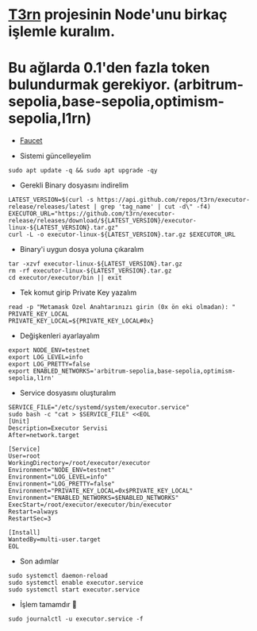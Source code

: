 # [T3rn](https://www.t3rn.io/) projesinin Node'unu birkaç işlemle kuralım.


# Bu ağlarda 0.1'den fazla token bulundurmak gerekiyor. (arbitrum-sepolia,base-sepolia,optimism-sepolia,l1rn) 


* [Faucet](https://faucet.brn.t3rn.io/)



* Sistemi güncelleyelim

```console
sudo apt update -q && sudo apt upgrade -qy
```


* Gerekli Binary dosyasını indirelim

```console
LATEST_VERSION=$(curl -s https://api.github.com/repos/t3rn/executor-release/releases/latest | grep 'tag_name' | cut -d\" -f4)
EXECUTOR_URL="https://github.com/t3rn/executor-release/releases/download/${LATEST_VERSION}/executor-linux-${LATEST_VERSION}.tar.gz"
curl -L -o executor-linux-${LATEST_VERSION}.tar.gz $EXECUTOR_URL
```


* Binary'i uygun dosya yoluna çıkaralım

```console
tar -xzvf executor-linux-${LATEST_VERSION}.tar.gz
rm -rf executor-linux-${LATEST_VERSION}.tar.gz
cd executor/executor/bin || exit
```



* Tek komut girip Private Key yazalım


```console
read -p "Metamask Özel Anahtarınızı girin (0x ön eki olmadan): " PRIVATE_KEY_LOCAL
PRIVATE_KEY_LOCAL=${PRIVATE_KEY_LOCAL#0x}
```

* Değişkenleri ayarlayalım

```console
export NODE_ENV=testnet
export LOG_LEVEL=info
export LOG_PRETTY=false
export ENABLED_NETWORKS='arbitrum-sepolia,base-sepolia,optimism-sepolia,l1rn'
```


* Service dosyasını oluşturalım

```console
SERVICE_FILE="/etc/systemd/system/executor.service"
sudo bash -c "cat > $SERVICE_FILE" <<EOL
[Unit]
Description=Executor Servisi
After=network.target

[Service]
User=root
WorkingDirectory=/root/executor/executor
Environment="NODE_ENV=testnet"
Environment="LOG_LEVEL=info"
Environment="LOG_PRETTY=false"
Environment="PRIVATE_KEY_LOCAL=0x$PRIVATE_KEY_LOCAL"
Environment="ENABLED_NETWORKS=$ENABLED_NETWORKS"
ExecStart=/root/executor/executor/bin/executor
Restart=always
RestartSec=3

[Install]
WantedBy=multi-user.target
EOL
```


* Son adımlar



```console
sudo systemctl daemon-reload
sudo systemctl enable executor.service
sudo systemctl start executor.service
```

* İşlem tamamdır 🐅

```console
sudo journalctl -u executor.service -f
```


